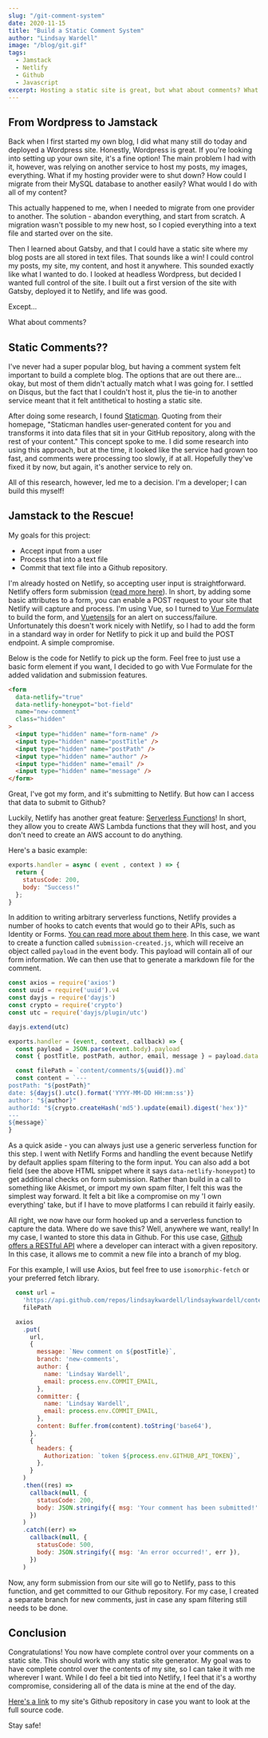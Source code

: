 ```yaml
---
slug: "/git-comment-system"
date: 2020-11-15
title: "Build a Static Comment System"
author: "Lindsay Wardell"
image: "/blog/git.gif"
tags:
  - Jamstack
  - Netlify
  - Github
  - Javascript
excerpt: Hosting a static site is great, but what about comments? What can we do to store comments in a static site?
---
```


## From Wordpress to Jamstack

Back when I first started my own blog, I did what many still do today and deployed a Wordpress site. Honestly, Wordpress is great. If you're looking into setting up your own site, it's a fine option! The main problem I had with it, however, was relying on another service to host my posts, my images, everything. What if my hosting provider were to shut down? How could I migrate from their MySQL database to another easily? What would I do with all of my content?

This actually happened to me, when I needed to migrate from one provider to another. The solution - abandon everything, and start from scratch. A migration wasn't possible to my new host, so I copied everything into a text file and started over on the site. 

Then I learned about Gatsby, and that I could have a static site where my blog posts are all stored in text files. That sounds like a win! I could control my posts, my site, my content, and host it anywhere. This sounded exactly like what I wanted to do. I looked at headless Wordpress, but decided I wanted full control of the site. I built out a first version of the site with Gatsby, deployed it to Netlify, and life was good.

Except...

What about comments?

## Static Comments??

I've never had a super popular blog, but having a comment system felt important to build a complete blog. The options that are out there are... okay, but most of them didn't actually match what I was going for. I settled on Disqus, but the fact that I couldn't host it, plus the tie-in to another service meant that it felt antithetical to hosting a static site.

After doing some research, I found [Staticman](https://staticman.net/). Quoting from their homepage, "Staticman handles user-generated content for you and transforms it into data files that sit in your GitHub repository, along with the rest of your content." This concept spoke to me. I did some research into using this approach, but at the time, it looked like the service had grown too fast, and comments were processing too slowly, if at all. Hopefully they've fixed it by now, but again, it's another service to rely on.

All of this research, however, led me to a decision. I'm a developer; I can build this myself!

## Jamstack to the Rescue!

My goals for this project:

- Accept input from a user
- Process that into a text file
- Commit that text file into a Github repository.

I'm already hosted on Netlify, so accepting user input is straightforward. Netlify offers form submission ([read more here](https://www.netlify.com/products/forms/)). In short, by adding some basic attributes to a form, you can enable a POST request to your site that Netlify will capture and process. I'm using Vue, so I turned to [Vue Formulate](https://vueformulate.com/) to build the form, and [Vuetensils](https://vuetensils.stegosource.com/) for an alert on success/failure. Unfortunately this doesn't work nicely with Netlify, so I had to add the form in a standard way in order for Netlify to pick it up and build the POST endpoint. A simple compromise.

Below is the code for Netlify to pick up the form. Feel free to just use a basic form element if you want, I decided to go with Vue Formulate for the added validation and submission features.

```html
<form
  data-netlify="true"
  data-netlify-honeypot="bot-field"
  name="new-comment"
  class="hidden"
>
  <input type="hidden" name="form-name" />
  <input type="hidden" name="postTitle" />
  <input type="hidden" name="postPath" />
  <input type="hidden" name="author" />
  <input type="hidden" name="email" />
  <input type="hidden" name="message" />
</form>
```

Great, I've got my form, and it's submitting to Netlify. But how can I access that data to submit to Github?

Luckily, Netlify has another great feature: [Serverless Functions](https://www.netlify.com/products/functions/)! In short, they allow you to create AWS Lambda functions that they will host, and you don't need to create an AWS account to do anything.

Here's a basic example:

```javascript
exports.handler = async ( event , context ) => { 
  return { 
    statusCode: 200, 
    body: "Success!" 
  }; 
}
```

In addition to writing arbitrary serverless functions, Netlify provides a number of hooks to catch events that would go to their APIs, such as Identity or Forms. [You can read more about them here](https://docs.netlify.com/functions/trigger-on-events/). In this case, we want to create a function called `submission-created.js`, which will receive an object called `payload` in the event body. This payload will contain all of our form information. We can then use that to generate a markdown file for the comment.

```javascript
const axios = require('axios')
const uuid = require('uuid').v4
const dayjs = require('dayjs')
const crypto = require('crypto')
const utc = require('dayjs/plugin/utc')

dayjs.extend(utc)

exports.handler = (event, context, callback) => {
  const payload = JSON.parse(event.body).payload
  const { postTitle, postPath, author, email, message } = payload.data

  const filePath = `content/comments/${uuid()}.md`
  const content = `---
postPath: "${postPath}"
date: ${dayjs().utc().format('YYYY-MM-DD HH:mm:ss')}
author: "${author}"
authorId: "${crypto.createHash('md5').update(email).digest('hex')}"
---
${message}`
}
```

As a quick aside - you can always just use a generic serverless function for this step. I went with Netlify Forms and handling the event because Netlify by default applies spam filtering to the form input. You can also add a bot field (see the above HTML snippet where it says `data-netlify-honeypot`) to get additional checks on form submission. Rather than build in a call to something like Akismet, or import my own spam filter, I felt this was the simplest way forward. It felt a bit like a compromise on my 'I own everything' take, but if I have to move platforms I can rebuild it fairly easily.

All right, we now have our form hooked up and a serverless function to capture the data. Where do we save this? Well, anywhere we want, really! In my case, I wanted to store this data in Github. For this use case, [Github offers a RESTful API](https://docs.github.com/en/free-pro-team@latest/rest) where a developer can interact with a given repository. In this case, it allows me to commit a new file into a branch of my blog.

For this example, I will use Axios, but feel free to use `isomorphic-fetch` or your preferred fetch library. 

```javascript
  const url =
    'https://api.github.com/repos/lindsaykwardell/lindsaykwardell/contents/' +
    filePath

  axios
    .put(
      url,
      {
        message: `New comment on ${postTitle}`,
        branch: 'new-comments',
        author: {
          name: 'Lindsay Wardell',
          email: process.env.COMMIT_EMAIL,
        },
        committer: {
          name: 'Lindsay Wardell',
          email: process.env.COMMIT_EMAIL,
        },
        content: Buffer.from(content).toString('base64'),
      },
      {
        headers: {
          Authorization: `token ${process.env.GITHUB_API_TOKEN}`,
        },
      }
    )
    .then((res) =>
      callback(null, {
        statusCode: 200,
        body: JSON.stringify({ msg: 'Your comment has been submitted!' }),
      })
    )
    .catch((err) =>
      callback(null, {
        statusCode: 500,
        body: JSON.stringify({ msg: 'An error occurred!', err }),
      })
    )
```

Now, any form submission from our site will go to Netlify, pass to this function, and get committed to our Github repository. For my case, I created a separate branch for new comments, just in case any spam filtering still needs to be done.

## Conclusion

Congratulations! You now have complete control over your comments on a static site. This should work with any static site generator. My goal was to have complete control over the contents of my site, so I can take it with me wherever I want. While I do feel a bit tied into Netlify, I feel that it's a worthy compromise, considering all of the data is mine at the end of the day.

[Here's a link](https://github.com/lindsaykwardell/lindsaykwardell) to my site's Github repository in case you want to look at the full source code.

Stay safe!